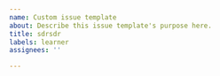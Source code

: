 ```yaml
---
name: Custom issue template
about: Describe this issue template's purpose here.
title: sdrsdr
labels: learner
assignees: ''

---
```



